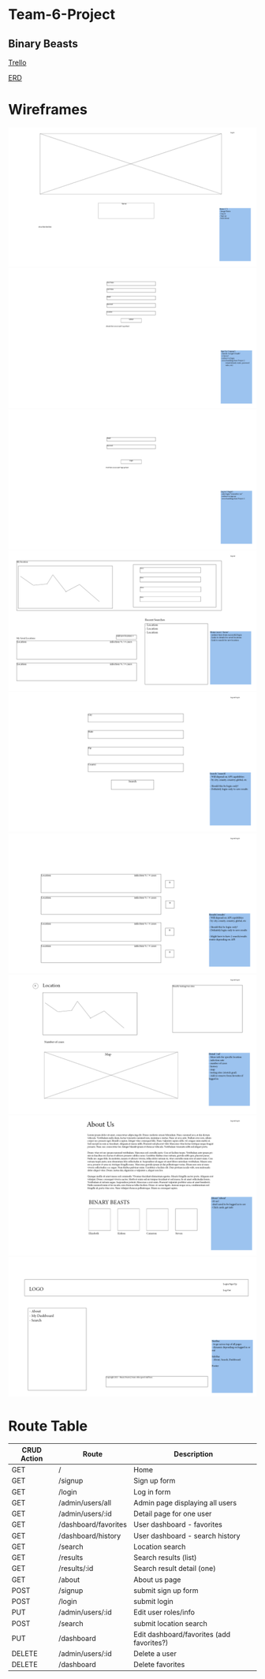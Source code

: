 # Team-6-Project
## Binary Beasts

[Trello](https://trello.com/b/oK1WjNdG/project-3)

[ERD](https://lucid.app/lucidchart/invitations/accept/6b16b9ed-aa9e-46ed-a7b1-5bc2c02922f5)

# Wireframes
![Home](/Wireframes/Home.png)
![SignUp](/Wireframes/signup.png)
![LogIn](/Wireframes/login.png)
![Dashboard](/Wireframes/Dashboard.png)
![Search](/Wireframes/search.png)
![Results](/Wireframes/results.png)
![Details](/Wireframes/details.png)
![About](/Wireframes/about.png)
![NavBar](/Wireframes/NavBar.png)

# Route Table

CRUD Action | Route | Description
----- | ----- | -----
GET | / | Home
GET | /signup | Sign up form
GET | /login | Log in form
GET | /admin/users/all | Admin page displaying all users
GET | /admin/users/:id | Detail page for one user
GET | /dashboard/favorites | User dashboard - favorites
GET | /dashboard/history | User dashboard - search history
GET | /search | Location search
GET | /results | Search results (list)
GET | /results/:id | Search result detail (one)
GET | /about | About us page
POST | /signup | submit sign up form
POST | /login | submit login
PUT | /admin/users/:id | Edit user roles/info
POST | /search | submit location search
PUT | /dashboard | Edit dashboard/favorites (add favorites?)
DELETE | /admin/users/:id | Delete a user
DELETE | /dashboard | Delete favorites
